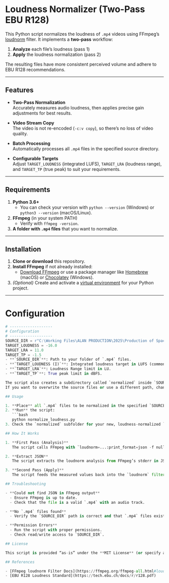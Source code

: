 # Loudness Normalizer (Two-Pass EBU R128)

This Python script normalizes the loudness of `.mp4` videos using FFmpeg’s [loudnorm](https://ffmpeg.org/ffmpeg-all.html#loudnorm) filter. It implements a **two-pass** workflow:

1. **Analyze** each file’s loudness (pass 1)  
2. **Apply** the loudness normalization (pass 2)  

The resulting files have more consistent perceived volume and adhere to EBU R128 recommendations.

---

## Features

- **Two-Pass Normalization**  
  Accurately measures audio loudness, then applies precise gain adjustments for best results.

- **Video Stream Copy**  
  The video is not re-encoded (`-c:v copy`), so there’s no loss of video quality.

- **Batch Processing**  
  Automatically processes all `.mp4` files in the specified source directory.

- **Configurable Targets**  
  Adjust `TARGET_LOUDNESS` (integrated LUFS), `TARGET_LRA` (loudness range), and `TARGET_TP` (true peak) to suit your requirements.

---

## Requirements

1. **Python 3.6+**  
   - You can check your version with `python --version` (Windows) or `python3 --version` (macOS/Linux).
2. **FFmpeg** (in your system PATH)  
   - Verify with `ffmpeg -version`.
3. **A folder with `.mp4` files** that you want to normalize.

---

## Installation

1. **Clone or download** this repository.  
2. **Install FFmpeg** if not already installed:
   - [Download FFmpeg](https://ffmpeg.org/download.html) or use a package manager like [Homebrew](https://brew.sh/) (macOS) or [Chocolatey](https://chocolatey.org/) (Windows).
3. *(Optional)* Create and activate a [virtual environment](https://docs.python.org/3/tutorial/venv.html) for your Python project.

---

# Configuration

```python
# -------------------
# Configuration
# -------------------
SOURCE_DIR = r"C:\Working Files\ALAN PRODUCTION\2025\Production of Space Twitch Stream Finder\vids"
TARGET_LOUDNESS = -16.0
TARGET_LRA = 11.0
TARGET_TP = -1.5
- **`SOURCE_DIR`**: Path to your folder of `.mp4` files.  
- **`TARGET_LOUDNESS (I)`**: Integrated loudness target in LUFS (commonly between -23 and -14).  
- **`TARGET_LRA`**: Loudness Range limit in LU.  
- **`TARGET_TP`**: True peak limit in dBFS.

The script also creates a subdirectory called `normalized` inside `SOURCE_DIR` to store normalized outputs.  
If you want to overwrite the source files or use a different path, change `OUTPUT_DIR` accordingly.

## Usage

1. **Place** all `.mp4` files to be normalized in the specified `SOURCE_DIR`.  
2. **Run** the script:
   ```bash
   python normalize_loudness.py
3. Check the `normalized` subfolder for your new, loudness-normalized `.mp4` files. Each file’s name will have `_normalized` appended before the extension.

## How It Works

1. **First Pass (Analysis)**  
   The script calls FFmpeg with `loudnorm=...:print_format=json -f null -` to measure the file’s loudness, loudness range, true peak, and offset.

2. **Extract JSON**  
   The script extracts the loudnorm analysis from FFmpeg’s stderr in JSON format.

3. **Second Pass (Apply)**  
   The script feeds the measured values back into the `loudnorm` filter for accurate gain adjustment, copying the video stream (`-c:v copy`) to avoid re-encoding.

## Troubleshooting

- **Could not find JSON in FFmpeg output**  
  - Ensure FFmpeg is up to date.
  - Check that the file is a valid `.mp4` with an audio track.

- **No `.mp4` files found**  
  - Verify the `SOURCE_DIR` path is correct and that `.mp4` files exist.

- **Permission Errors**  
  - Run the script with proper permissions.
  - Check read/write access to `SOURCE_DIR`.

## License

This script is provided “as-is” under the **MIT License** (or specify another license if needed). Use at your own risk.

## References

- [FFmpeg loudnorm Filter Docs](https://ffmpeg.org/ffmpeg-all.html#loudnorm)
- [EBU R128 Loudness Standard](https://tech.ebu.ch/docs/r/r128.pdf)
